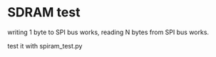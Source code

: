# SDRAM test

writing 1 byte to SPI bus works, reading N bytes from SPI bus works.

test it with spiram_test.py

